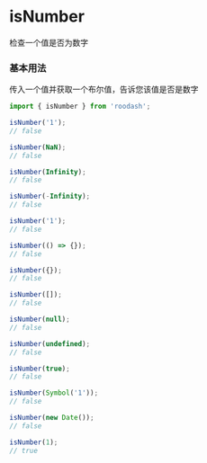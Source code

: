 # isNumber

检查一个值是否为数字

### 基本用法
传入一个值并获取一个布尔值，告诉您该值是否是数字

```typescript
import { isNumber } from 'roodash';

isNumber('1');
// false

isNumber(NaN);
// false

isNumber(Infinity);
// false

isNumber(-Infinity);
// false

isNumber('1');
// false

isNumber(() => {});
// false

isNumber({});
// false

isNumber([]);
// false

isNumber(null);
// false

isNumber(undefined);
// false

isNumber(true);
// false

isNumber(Symbol('1'));
// false

isNumber(new Date());
// false

isNumber(1);
// true
```